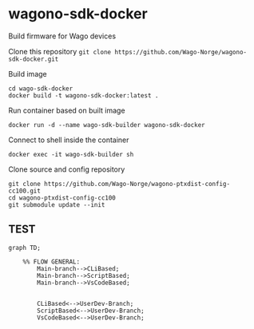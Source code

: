 # wagono-sdk-docker
Build firmware for Wago devices

Clone this repository
```git clone https://github.com/Wago-Norge/wagono-sdk-docker.git```

Build image
```
cd wago-sdk-docker
docker build -t wagono-sdk-docker:latest .
```

Run container based on built image
```
docker run -d --name wago-sdk-builder wagono-sdk-docker
```

Connect to shell inside the container
```
docker exec -it wago-sdk-builder sh
```

Clone source and config repository
```
git clone https://github.com/Wago-Norge/wagono-ptxdist-config-cc100.git
cd wagono-ptxdist-config-cc100
git submodule update --init
```

## TEST 

```mermaid 
graph TD;

    %% FLOW GENERAL:
        Main-branch-->CLiBased;
        Main-branch-->ScriptBased;
        Main-branch-->VsCodeBased;
  
      
        CLiBased<-->UserDev-Branch;
        ScriptBased<-->UserDev-Branch;
        VsCodeBased<-->UserDev-Branch;
```




